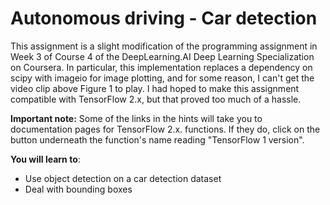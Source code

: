 # Autonomous driving - Car detection

This assignment is a slight modification of the programming assignment in Week 3 of Course 4 of the DeepLearning.AI Deep Learning Specialization on Coursera. In particular, this implementation replaces a dependency on scipy with imageio for image plotting, and for some reason, I can't get the video clip above Figure 1 to play. I had hoped to make this assignment compatible with TensorFlow 2.x, but that proved too much of a hassle. 

**Important note:** Some of the links in the hints will take you to documentation pages for TensorFlow 2.x. functions. If they do, click on the button underneath the function's name reading "TensorFlow 1 version".

**You will learn to**:
- Use object detection on a car detection dataset
- Deal with bounding boxes
